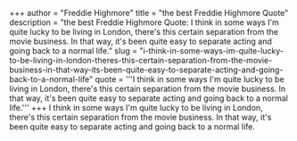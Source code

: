 +++
author = "Freddie Highmore"
title = "the best Freddie Highmore Quote"
description = "the best Freddie Highmore Quote: I think in some ways I'm quite lucky to be living in London, there's this certain separation from the movie business. In that way, it's been quite easy to separate acting and going back to a normal life."
slug = "i-think-in-some-ways-im-quite-lucky-to-be-living-in-london-theres-this-certain-separation-from-the-movie-business-in-that-way-its-been-quite-easy-to-separate-acting-and-going-back-to-a-normal-life"
quote = '''I think in some ways I'm quite lucky to be living in London, there's this certain separation from the movie business. In that way, it's been quite easy to separate acting and going back to a normal life.'''
+++
I think in some ways I'm quite lucky to be living in London, there's this certain separation from the movie business. In that way, it's been quite easy to separate acting and going back to a normal life.
